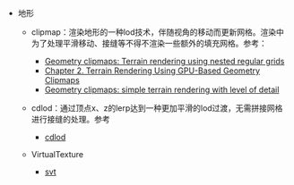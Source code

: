 
- 地形
    - clipmap：渲染地形的一种lod技术，伴随视角的移动而更新网格。渲染中为了处理平滑移动、接缝等不得不渲染一些额外的填充网格。参考：
        - [Geometry clipmaps: Terrain rendering using nested regular grids](https://hhoppe.com/proj/geomclipmap/) 
        - [Chapter 2. Terrain Rendering Using GPU-Based Geometry Clipmaps](https://developer.nvidia.com/gpugems/gpugems2/part-i-geometric-complexity/chapter-2-terrain-rendering-using-gpu-based-geometry)
        - [Geometry clipmaps: simple terrain rendering with level of detail](https://mikejsavage.co.uk/blog/geometry-clipmaps.html)
    - cdlod：通过顶点x、z的lerp达到一种更加平滑的lod过渡，无需拼接网格进行接缝的处理。参考
        - [cdlod](https://github.com/fstrugar/CDLOD)

    - VirtualTexture
        - [svt](http://www.silverspaceship.com/src/svt/)
